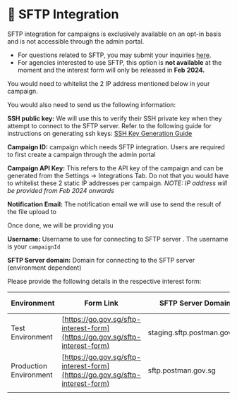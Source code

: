 # 📂 SFTP Integration

SFTP integration for campaigns is exclusively available on an opt-in basis and is not accessible through the admin portal.&#x20;

* For questions related to SFTP, you may submit your inquiries [here](https://form.gov.sg/657025a2d2bd350012c82eb0).&#x20;
* For agencies interested to use SFTP, this option is **not available** at the moment and the interest form will only be released in **Feb** **2024.**&#x20;



You would need to whitelist the 2 IP address mentioned below in your campaign.

You would also need to send us the following information:

**SSH public key:** We will use this to verify their SSH private key when they attempt to connect to the SFTP server. Refer to the following guide for instructions on generating ssh keys: [SSH Key Generation Guide](https://docs.oracle.com/en/cloud/cloud-at-customer/occ-get-started/generate-ssh-key-pair.html#GUID-8B9E7FCB-CEA3-4FB3-BF1A-FD3406A2432F)

**Campaign ID:** campaign which needs SFTP integration. Users are required to first create a campaign through the admin portal

**Campaign API Key:** This refers to the API key of the campaign and can be generated from the Settings -> Integrations Tab. Do not that you would have to whitelist these 2 static IP addresses per campaign. _NOTE: IP address will be provided from Feb 2024 onwards_

**Notification Email:** The notification email we will use to send the result of the file upload to



Once done, we will be providing you

**Username:** Username to use for connecting to SFTP server . The username is your `campaignId`

**SFTP Server domain:** Domain for connecting to the SFTP server (environment dependent)



Please provide the following details in the respective interest form:

| Environment            | Form Link                                                                    | SFTP Server Domain          | IP Address to Whitelist                                                                                                                                                                                                                                                                                                      |
| ---------------------- | ---------------------------------------------------------------------------- | --------------------------- | ---------------------------------------------------------------------------------------------------------------------------------------------------------------------------------------------------------------------------------------------------------------------------------------------------------------------------- |
| Test Environment       | [https://go.gov.sg/sftp-interest-form](https://go.gov.sg/sftp-interest-form) | staging.sftp.postman.gov.sg | [13.215.57.132](https://ap-southeast-1.console.aws.amazon.com/vpcconsole/home?region=ap-southeast-1#ElasticIpDetails:AllocationId=eipalloc-0bd46db7062798ab6), [13.214.60.106](https://ap-southeast-1.console.aws.amazon.com/vpcconsole/home?region=ap-southeast-1#ElasticIpDetails:AllocationId=eipalloc-085022cb640c29964) |
| Production Environment | [https://go.gov.sg/sftp-interest-form](https://go.gov.sg/sftp-interest-form) | sftp.postman.gov.sg         | tbc                                                                                                                                                                                                                                                                                                                          |
|                        |                                                                              |                             |                                                                                                                                                                                                                                                                                                                              |
